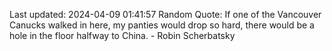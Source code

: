 Last updated: 2024-04-09 01:41:57
Random Quote: If one of the Vancouver Canucks walked in here, my panties would drop so hard, there would be a hole in the floor halfway to China. - Robin Scherbatsky